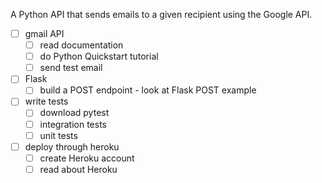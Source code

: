 A Python API that sends emails to a given recipient using the Google API.

- [ ] gmail API
    - [ ] read documentation
    - [ ] do Python Quickstart tutorial
    - [ ] send test email
    
- [ ] Flask
    - [ ] build a POST endpoint - look at Flask POST example
    
- [ ] write tests
    - [ ] download pytest
    - [ ] integration tests
    - [ ] unit tests
    
- [ ] deploy through heroku
    - [ ] create Heroku account
    - [ ] read about Heroku
